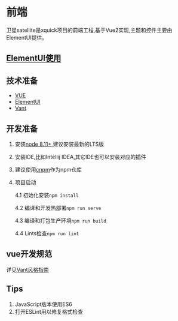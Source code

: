 # 前端

卫星satellite是xquick项目的前端工程,基于Vue2实现,主题和控件主要由ElementUI提供。

## [ElementUI使用](elementui.md)

## 技术准备

* [VUE](https://cn.vuejs.org/)
* [ElementUI](https://element.eleme.cn/)
* [Vant](https://youzan.github.io/vant/)

## 开发准备

1. 安装[node 8.11+](https://nodejs.org/en/download/),建议安装最新的LTS版
2. 安装IDE,比如Intellij IDEA,其它IDE也可以安装对应的插件
3. 建议使用[cnpm](http://npm.taobao.org/)作为npm仓库
4. 项目启动

   4.1 初始化安装`npm install`

   4.2 编译和开发热部署`npm run serve`

   4.3 编译和打包生产环境`npm run build`

   4.4 Lints检查`npm run lint`

## vue开发规范

详见[Vant风格指南](https://youzan.github.io/vant/#/zh-CN/style-guide)

## Tips

1. JavaScript版本使用ES6
2. 打开ESLint用以修复格式检查

